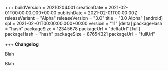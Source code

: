 +++
buildVersion = 20210204001
creationDate = 2021-02-01T00:00:00.000+00:00
publishDate = 2021-02-01T00:00:00Z
releaseVariant = "Alpha"
releaseVersion = "3.0"
title = "3.0 Alpha"
[android]
spl = 2021-02-01T00:00:00.000+00:00
version = "11"
[delta]
packageHash = "hash"
packageSize = 12345678
packageUrl = "deltaUrl"
[full]
packageHash = "hash"
packageSize = 87654321
packageUrl = "fullUrl"

+++
**Changelog**
 
  
Blah

Blah